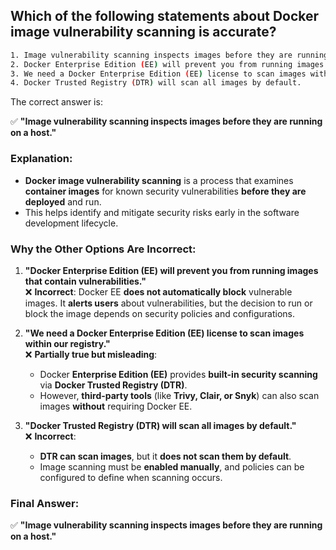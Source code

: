 ## Which of the following statements about Docker image vulnerability scanning is accurate? 
```sh
1. Image vulnerability scanning inspects images before they are running on a host.
2. Docker Enterprise Edition (EE) will prevent you from running images that contain vulnerabilities.
3. We need a Docker Enterprise Edition (EE) license to scan images within our registry.
4. Docker Trusted Registry (DTR) will scan all images by default.
```

The correct answer is:  

✅ **"Image vulnerability scanning inspects images before they are running on a host."**  

### **Explanation:**
- **Docker image vulnerability scanning** is a process that examines **container images** for known security vulnerabilities **before they are deployed** and run.
- This helps identify and mitigate security risks early in the software development lifecycle.

### **Why the Other Options Are Incorrect:**
1. **"Docker Enterprise Edition (EE) will prevent you from running images that contain vulnerabilities."**  
   ❌ **Incorrect**: Docker EE **does not automatically block** vulnerable images. It **alerts users** about vulnerabilities, but the decision to run or block the image depends on security policies and configurations.

2. **"We need a Docker Enterprise Edition (EE) license to scan images within our registry."**  
   ❌ **Partially true but misleading**:  
   - Docker **Enterprise Edition (EE)** provides **built-in security scanning** via **Docker Trusted Registry (DTR)**.
   - However, **third-party tools** (like **Trivy, Clair, or Snyk**) can also scan images **without** requiring Docker EE.

3. **"Docker Trusted Registry (DTR) will scan all images by default."**  
   ❌ **Incorrect**:  
   - **DTR can scan images**, but it **does not scan them by default**.  
   - Image scanning must be **enabled manually**, and policies can be configured to define when scanning occurs.

### **Final Answer:**  
✅ **"Image vulnerability scanning inspects images before they are running on a host."**
